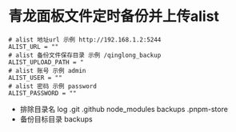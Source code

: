 # 青龙面板文件定时备份并上传alist

```
# alist 地址url 示例 http://192.168.1.2:5244
ALIST_URL = ""
# alist 备份文件保存目录 示例 /qinglong_backup
ALIST_UPLOAD_PATH = "
# alist 账号 示例 admin
ALIST_USER = ""
# alist 密码 示例 password
ALIST_PASSWORD = ""
```

- 排除目录名 log .git .github node_modules backups .pnpm-store
- 备份目标目录 backups
